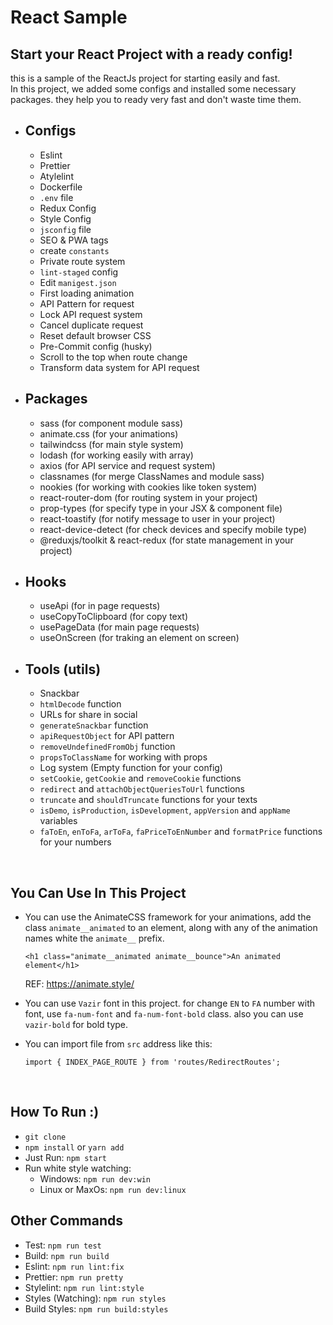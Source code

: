 # React Sample

## Start your React Project with a ready config!

this is a sample of the ReactJs project for starting easily and fast.
<br/>
In this project, we added some configs and installed some necessary packages. they help you to ready very fast and don't waste time them.
<br />

- ## Configs

  - Eslint
  - Prettier
  - Atylelint
  - Dockerfile
  - `.env` file
  - Redux Config
  - Style Config
  - `jsconfig` file
  - SEO & PWA tags
  - create `constants`
  - Private route system
  - `lint-staged` config
  - Edit `manigest.json`
  - First loading animation
  - API Pattern for request
  - Lock API request system
  - Cancel duplicate request
  - Reset default browser CSS
  - Pre-Commit config (husky)
  - Scroll to the top when route change
  - Transform data system for API request

- ## Packages
  - sass (for component module sass)
  - animate.css (for your animations)
  - tailwindcss (for main style system)
  - lodash (for working easily with array)
  - axios (for API service and request system)
  - classnames (for merge ClassNames and module sass)
  - nookies (for working with cookies like token system)
  - react-router-dom (for routing system in your project)
  - prop-types (for specify type in your JSX & component file)
  - react-toastify (for notify message to user in your project)
  - react-device-detect (for check devices and specify mobile type)
  - @reduxjs/toolkit & react-redux (for state management in your project)
- ## Hooks

  - useApi (for in page requests)
  - useCopyToClipboard (for copy text)
  - usePageData (for main page requests)
  - useOnScreen (for traking an element on screen)

- ## Tools (utils)

  - Snackbar
  - `htmlDecode` function
  - URLs for share in social
  - `generateSnackbar` function
  - `apiRequestObject` for API pattern
  - `removeUndefinedFromObj` function
  - `propsToClassName` for working with props
  - Log system (Empty function for your config)
  - `setCookie`, `getCookie` and `removeCookie` functions
  - `redirect` and `attachObjectQueriesToUrl` functions
  - `truncate` and `shouldTruncate` functions for your texts
  - `isDemo`, `isProduction`, `isDevelopment`, `appVersion` and `appName` variables
  - `faToEn`, `enToFa`, `arToFa`, `faPriceToEnNumber` and `formatPrice` functions for your numbers

<br />

## You Can Use In This Project

- You can use the AnimateCSS framework for your animations, add the class `animate__animated` to an element, along with any of the animation names white the `animate__` prefix.

  `<h1 class="animate__animated animate__bounce">An animated element</h1>`

  REF: https://animate.style/

- You can use `Vazir` font in this project. for change `EN` to `FA` number with font, use `fa-num-font` and `fa-num-font-bold` class. also you can use `vazir-bold` for bold type.
- You can import file from `src` address like this:

  `import { INDEX_PAGE_ROUTE } from 'routes/RedirectRoutes';`

<br />

## How To Run :)

- `git clone`
- `npm install` or `yarn add`
- Just Run: `npm start`
- Run white style watching:
  - Windows: `npm run dev:win`
  - Linux or MaxOs: `npm run dev:linux`

## Other Commands

- Test: `npm run test`
- Build: `npm run build`
- Eslint: `npm run lint:fix`
- Prettier: `npm run pretty`
- Stylelint: `npm run lint:style`
- Styles (Watching): `npm run styles`
- Build Styles: `npm run build:styles`
